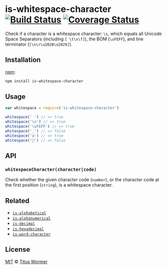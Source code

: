 # is-whitespace-character [![Build Status][travis-badge]][travis] [![Coverage Status][codecov-badge]][codecov]

Check if a character is a whitespace character: `\s`, which equals
all Unicode Space Separators (including `[ \t\v\f]`), the BOM
(`\uFEFF`), and line terminator (`[\n\r\u2028\u2029]`).

## Installation

[npm][]:

```bash
npm install is-whitespace-character
```

## Usage

```javascript
var whitespace = require('is-whitespace-character')

whitespace(' ') // => true
whitespace('\n') // => true
whitespace('\uFEFF') // => true
whitespace('_') // => false
whitespace('a') // => true
whitespace('💩') // => false
```

## API

### `whitespaceCharacter(character|code)`

Check whether the given character code (`number`), or the character
code at the first position (`string`), is a whitespace character.

## Related

*   [`is-alphabetical`](https://github.com/wooorm/is-alphabetical)
*   [`is-alphanumerical`](https://github.com/wooorm/is-alphanumerical)
*   [`is-decimal`](https://github.com/wooorm/is-decimal)
*   [`is-hexadecimal`](https://github.com/wooorm/is-hexadecimal)
*   [`is-word-character`](https://github.com/wooorm/is-word-character)

## License

[MIT][license] © [Titus Wormer][author]

<!-- Definitions -->

[travis-badge]: https://img.shields.io/travis/wooorm/is-whitespace-character.svg

[travis]: https://travis-ci.org/wooorm/is-whitespace-character

[codecov-badge]: https://img.shields.io/codecov/c/github/wooorm/is-whitespace-character.svg

[codecov]: https://codecov.io/github/wooorm/is-whitespace-character

[npm]: https://docs.npmjs.com/cli/install

[license]: LICENSE

[author]: http://wooorm.com
